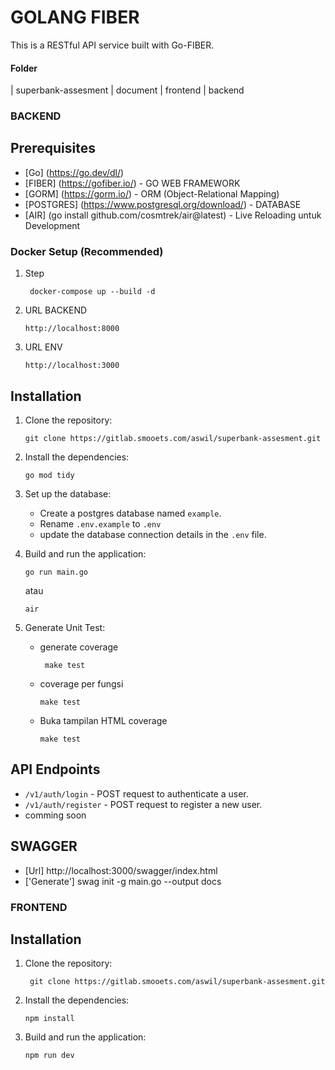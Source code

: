 # GOLANG FIBER

This is a RESTful API service built with Go-FIBER.

#### Folder
 | superbank-assesment
    | document
    | frontend
    | backend

### BACKEND

## Prerequisites

- [Go]  (https://go.dev/dl/)
- [FIBER] (https://gofiber.io/) - GO WEB FRAMEWORK
- [GORM]  (https://gorm.io/) - ORM (Object-Relational Mapping)
- [POSTGRES]  (https://www.postgresql.org/download/) - DATABASE
- [AIR] (go install github.com/cosmtrek/air@latest) - Live Reloading untuk Development

### Docker Setup (Recommended)

1. Step
   ```shell
    docker-compose up --build -d
    ```
2. URL BACKEND

    ```shell
    http://localhost:8000
    ```
3. URL ENV

    ```shell
    http://localhost:3000
    ```

## Installation

1. Clone the repository:

    ```shell
    git clone https://gitlab.smooets.com/aswil/superbank-assesment.git
    ```

2. Install the dependencies:

    ```shell
    go mod tidy
    ```

3. Set up the database:

    - Create a postgres database named `example`.
    - Rename `.env.example` to `.env`
    - update the database connection details in the `.env` file.

4. Build and run the application:

    ```shell
    go run main.go
    ```
    atau

    ```shell
    air
    ```
5. Generate Unit Test:
    - generate coverage
        ```shell
         make test
        ```
    - coverage per fungsi
         ```shell
         make test
        ```
    - Buka tampilan HTML coverage
         ```shell
         make test
        ```


## API Endpoints
- `/v1/auth/login` - POST request to authenticate a user.
- `/v1/auth/register` - POST request to register a new user.
- comming soon

## SWAGGER

- [Url] http://localhost:3000/swagger/index.html
- ['Generate'] swag init -g main.go --output docs



### FRONTEND
## Installation

1. Clone the repository:
   ```shell
    git clone https://gitlab.smooets.com/aswil/superbank-assesment.git
    ```
2. Install the dependencies:

    ```shell
    npm install
    ```
3. Build and run the application:

    ```shell
    npm run dev
    ```



